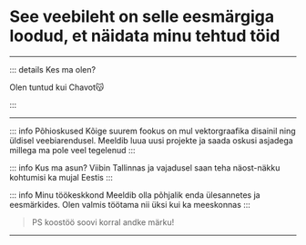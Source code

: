 # See veebileht on selle eesmärgiga loodud, et näidata minu tehtud töid
---



::: details Kes ma olen?

 Olen tuntud kui Chavot😽
 
:::

---




::: info Põhioskused
Kõige suurem fookus on mul vektorgraafika disainil ning üldisel veebiarendusel. Meeldib luua uusi projekte ja saada oskusi asjadega millega ma pole veel tegelenud
:::

::: info Kus ma asun?
Viibin Tallinnas ja vajadusel saan teha näost-näkku kohtumisi ka mujal Eestis
:::

::: info Minu töökeskkond
Meeldib olla põhjalik enda ülesannetes ja eesmärkides. Olen valmis töötama nii üksi kui ka meeskonnas
:::





> PS koostöö soovi korral andke märku! 
---